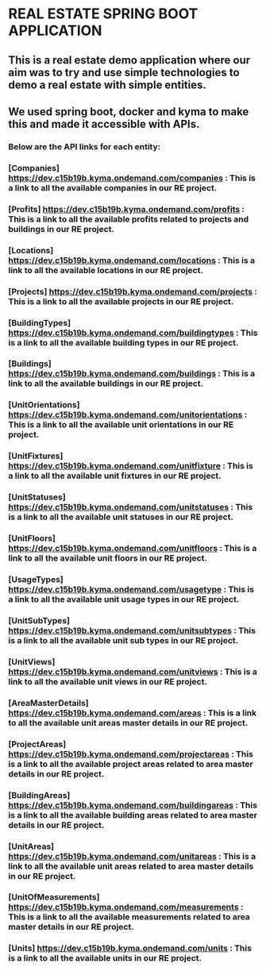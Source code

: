 # **REAL ESTATE SPRING BOOT APPLICATION**

## This is a real estate demo application where our aim was to try and use simple technologies to demo a real estate with simple entities.
## We used spring boot, docker and kyma to make this and made it accessible with APIs.

### Below are the API links for each entity:

### [Companies] https://dev.c15b19b.kyma.ondemand.com/companies               : This is a link to all the available companies in our RE project.
### [Profits] https://dev.c15b19b.kyma.ondemand.com/profits                   : This is a link to all the available profits related to projects and buildings in our RE project.
### [Locations] https://dev.c15b19b.kyma.ondemand.com/locations               : This is a link to all the available locations in our RE project.
### [Projects] https://dev.c15b19b.kyma.ondemand.com/projects                 : This is a link to all the available projects in our RE project.
### [BuildingTypes] https://dev.c15b19b.kyma.ondemand.com/buildingtypes       : This is a link to all the available building types in our RE project.
### [Buildings] https://dev.c15b19b.kyma.ondemand.com/buildings               : This is a link to all the available buildings in our RE project.
### [UnitOrientations] https://dev.c15b19b.kyma.ondemand.com/unitorientations : This is a link to all the available unit orientations in our RE project.
### [UnitFixtures] https://dev.c15b19b.kyma.ondemand.com/unitfixture          : This is a link to all the available unit fixtures in our RE project.
### [UnitStatuses] https://dev.c15b19b.kyma.ondemand.com/unitstatuses         : This is a link to all the available unit statuses in our RE project.
### [UnitFloors] https://dev.c15b19b.kyma.ondemand.com/unitfloors             : This is a link to all the available unit floors in our RE project.
### [UsageTypes] https://dev.c15b19b.kyma.ondemand.com/usagetype              : This is a link to all the available unit usage types in our RE project.
### [UnitSubTypes] https://dev.c15b19b.kyma.ondemand.com/unitsubtypes         : This is a link to all the available unit sub types in our RE project.
### [UnitViews] https://dev.c15b19b.kyma.ondemand.com/unitviews               : This is a link to all the available unit views in our RE project.
### [AreaMasterDetails] https://dev.c15b19b.kyma.ondemand.com/areas           : This is a link to all the available unit areas master details in our RE project.
### [ProjectAreas] https://dev.c15b19b.kyma.ondemand.com/projectareas         : This is a link to all the available project areas related to area master details in our RE project.
### [BuildingAreas] https://dev.c15b19b.kyma.ondemand.com/buildingareas       : This is a link to all the available building areas related to area master details in our RE project.
### [UnitAreas] https://dev.c15b19b.kyma.ondemand.com/unitareas               : This is a link to all the available unit areas related to area master details in our RE project.
### [UnitOfMeasurements] https://dev.c15b19b.kyma.ondemand.com/measurements   : This is a link to all the available measurements related to area master details in our RE project.
### [Units] https://dev.c15b19b.kyma.ondemand.com/units                       : This is a link to all the available units in our RE project.
 
